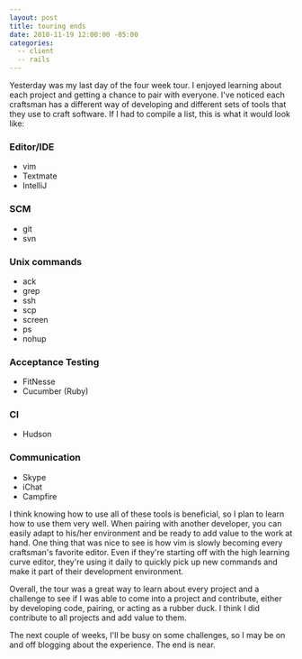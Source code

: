 ```yaml
---
layout: post
title: touring ends
date: 2010-11-19 12:00:00 -05:00
categories:
  -- client
  -- rails
---
```


Yesterday was my last day of the four week tour.  I enjoyed learning about each project and getting a chance to pair with everyone.  I've noticed each craftsman has a different way of developing and different sets of tools that they use to craft software.  If I had to compile a list, this is what it would look like: 

### Editor/IDE

* vim
* Textmate
* IntelliJ

### SCM

* git
* svn

### Unix commands

* ack
* grep
* ssh
* scp
* screen
* ps
* nohup

### Acceptance Testing

* FitNesse
* Cucumber (Ruby)

### CI

* Hudson

### Communication

* Skype
* iChat
* Campfire

I think knowing how to use all of these tools is beneficial, so I plan to learn how to use them very well.  When pairing with another developer, you can easily adapt to his/her environment and be ready to add value to the work at hand.  One thing that was nice to see is how vim is slowly becoming every craftsman's favorite editor.  Even if they're starting off with the high learning curve editor, they're using it daily to quickly pick up new commands and make it part of their development environment.

Overall, the tour was a great way to learn about every project and a challenge to see if I was able to come into a project and contribute, either by developing code, pairing, or acting as a rubber duck.  I think I did contribute to all projects and add value to them.

The next couple of weeks, I'll be busy on some challenges, so I may be on and off blogging about the experience.  The end is near.

